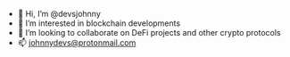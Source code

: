 - 👋 Hi, I’m @devsjohnny
- 👀 I’m interested in blockchain developments
- 💞️ I’m looking to collaborate on DeFi projects and other crypto protocols
- 📫 johnnydevs@protonmail.com

<!---
devsjohnny/devsjohnny is a ✨ special ✨ repository because its `README.md` (this file) appears on your GitHub profile.
You can click the Preview link to take a look at your changes.
--->
